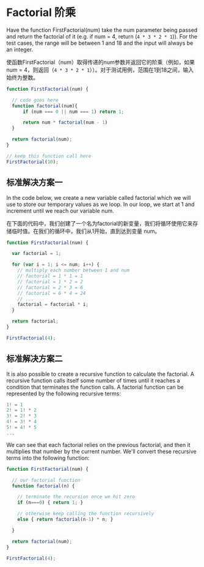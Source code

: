 # Factorial 阶乘

Have the function FirstFactorial(num) take the num parameter being passed and return the factorial of it (e.g. if num = 4, return (`4 * 3 * 2 * 1`)). For the test cases, the range will be between 1 and 18 and the input will always be an integer.

使函数FirstFactorial（num）取得传递的num参数并返回它的阶乘（例如，如果num = 4，则返回（`4 * 3 * 2 * 1`））。对于测试用例，范围在1到18之间，输入始终为整数。

```js
function FirstFactorial(num) {

  // code goes here  
  function factorial(num){
      if (num === 0 || num === 1) return 1;

      return num * factorial(num - 1)
  }

  return factorial(num);
}

// keep this function call here
FirstFactorial(10);

```

## 标准解决方案一

In the code below, we create a new variable called factorial which we will use to store our temporary values as we loop. In our loop, we start at 1 and increment until we reach our variable num.

在下面的代码中，我们创建了一个名为factorial的新变量，我们将循环使用它来存储临时值。在我们的循环中，我们从1开始，直到达到变量 num。

```js
function FirstFactorial(num) {

  var factorial = 1;

  for (var i = 1; i <= num; i++) {  
    // multiply each number between 1 and num  
    // factorial = 1 * 1 = 1
    // factorial = 1 * 2 = 2
    // factorial = 2 * 3 = 6
    // factorial = 6 * 4 = 24
    // ...
    factorial = factorial * i;
  }

  return factorial;
}

FirstFactorial(4);
```

## 标准解决方案二

It is also possible to create a recursive function to calculate the factorial. A recursive function calls itself some number of times until it reaches a condition that terminates the function calls. A factorial function can be represented by the following recursive terms:

```js
1! = 1
2! = 1! * 2
3! = 2! * 3
4! = 3! * 4
5! = 4! * 5
...
```

We can see that each factorial relies on the previous factorial, and then it multiplies that number by the current number. We'll convert these recursive terms into the following function:

```js
function FirstFactorial(num) {

  // our factorial function
  function factorial(n) {

    // terminate the recursion once we hit zero
    if (n===0) { return 1; }

    // otherwise keep calling the function recursively
    else { return factorial(n-1) * n; }

  }

  return factorial(num);
}

FirstFactorial(4);
```